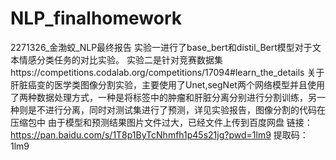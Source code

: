 # NLP_finalhomework
2271326_金渤蛟_NLP最终报告
实验一进行了base_bert和distil_Bert模型对于文本情感分类任务的对比实验。
实验二是针对竞赛数据集https://competitions.codalab.org/competitions/17094#learn_the_details 关于肝脏癌变的医学类图像分割实验，主要使用了Unet,segNet两个网络模型并且使用了两种数据处理方式，一种是将标签中的肿瘤和肝脏分离分别进行分割训练，另一种则是不进行分离，同时对测试集进行了预测，详见实验报告，图像分割的代码在压缩包中
由于模型和预测结果图片文件过大，已经文件上传到百度网盘
链接：https://pan.baidu.com/s/1T8p1ByTcNhmfh1p45s21jg?pwd=1lm9 
提取码：1lm9
